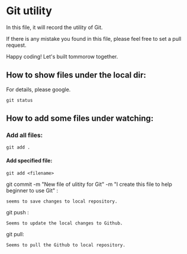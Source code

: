 # Git utility
In this file, it will record the utility of Git. 

If there is any mistake you found in this file, please feel free to set a pull request.

Happy coding! Let's built tommorow together.

## How to show files under the local dir:
For details, please google.

    git status


## How to add some files under watching:
### Add all files:
    git add .
#### Add specified file:
    git add <filename>


git commit -m "New file of ulitity for Git" -m "I create this file to help beginner to use Git" :

    seems to save changes to local repository.

git push : 

    Seems to update the local changes to Github.

git pull:

    Seems to pull the Github to local repository.


    





